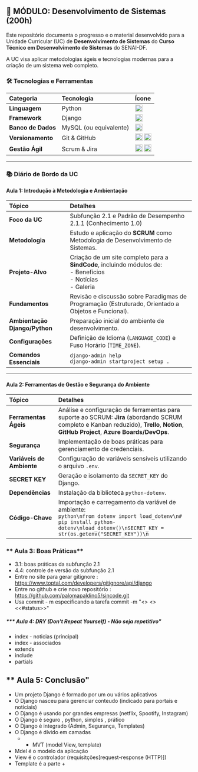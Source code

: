 ## 🚀 MÓDULO: Desenvolvimento de Sistemas (200h)

Este repositório documenta o progresso e o material desenvolvido para a Unidade Curricular (UC) de **Desenvolvimento de Sistemas** do **Curso Técnico em Desenvolvimento de Sistemas** do SENAI-DF.

A UC visa aplicar metodologias ágeis e tecnologias modernas para a criação de um sistema web completo.

### 🛠️ Tecnologias e Ferramentas

| Categoria          | Tecnologia             | Ícone                                                                                                                                                                                                                                                        |
|:-------------------|:-----------------------|:-------------------------------------------------------------------------------------------------------------------------------------------------------------------------------------------------------------------------------------------------------------|
| **Linguagem**      | Python                 | <img src="https://img.shields.io/badge/Python-3776AB?style=flat-square&logo=python&logoColor=white" alt="Python" height="20"/>                                                                                                                               |
| **Framework**      | Django                 | <img src="https://img.shields.io/badge/Django-092E20?style=flat-square&logo=django&logoColor=white" alt="Django" height="20"/>                                                                                                                               |
| **Banco de Dados** | MySQL (ou equivalente) | <img src="https://img.shields.io/badge/MySQL-4479A1?style=flat-square&logo=mysql&logoColor=white" alt="MySQL" height="20"/>                                                                                                                                  |
| **Versionamento**  | Git & GitHub           | <img src="https://img.shields.io/badge/Git-F05032?style=flat-square&logo=git&logoColor=white" alt="Git" height="20"/> <img src="https://img.shields.io/badge/GitHub-100000?style=flat-square&logo=github&logoColor=white" alt="GitHub" height="20"/>         |
| **Gestão Ágil**    | Scrum & Jira           | <img src="https://img.shields.io/badge/Scrum-004A7F?style=flat-square&logo=scrumalliance&logoColor=white" alt="Scrum" height="20"/> <img src="https://img.shields.io/badge/Jira-0052CC?style=flat-square&logo=jira&logoColor=white" alt="Jira" height="20"/> |

---

### 📚 Diário de Bordo da UC

#### **Aula 1: Introdução à Metodologia e Ambientação**

| Tópico                        | Detalhes                                                                                                                |
|:------------------------------|:------------------------------------------------------------------------------------------------------------------------|
| **Foco da UC**                | Subfunção 2.1 e Padrão de Desempenho 2.1.1 (Conhecimento 1.0)                                                           |
| **Metodologia**               | Estudo e aplicação do **SCRUM** como Metodologia de Desenvolvimento de Sistemas.                                        |
| **Projeto-Alvo**              | Criação de um site completo para a **SindCode**, incluindo módulos de: <br> - Benefícios <br> - Notícias <br> - Galeria |
| **Fundamentos**               | Revisão e discussão sobre Paradigmas de Programação (Estruturado, Orientado a Objetos e Funcional).                     |
| **Ambientação Django/Python** | Preparação inicial do ambiente de desenvolvimento.                                                                      |
| **Configurações**             | Definição de Idioma (`LANGUAGE_CODE`) e Fuso Horário (`TIME_ZONE`).                                                     |
| **Comandos Essenciais**       | `django-admin help` <br> `django-admin startproject setup .`                                                            |

---

#### **Aula 2: Ferramentas de Gestão e Segurança do Ambiente**

| Tópico                    | Detalhes                                                                                                                                                                                     |
|:--------------------------|:---------------------------------------------------------------------------------------------------------------------------------------------------------------------------------------------|
| **Ferramentas Ágeis**     | Análise e configuração de ferramentas para suporte ao SCRUM: **Jira** (abordando SCRUM completo e Kanban reduzido), **Trello**, **Notion**, **GitHub Project**, **Azure Boards/DevOps**.     |
| **Segurança**             | Implementação de boas práticas para gerenciamento de credenciais.                                                                                                                            |
| **Variáveis de Ambiente** | Configuração de variáveis sensíveis utilizando o arquivo `.env`.                                                                                                                             |
| **SECRET KEY**            | Geração e isolamento da `SECRET_KEY` do Django.                                                                                                                                              |
| **Dependências**          | Instalação da biblioteca `python-dotenv`.                                                                                                                                                    |
| **Código-Chave**          | Importação e carregamento da variável de ambiente: <br>```python\nfrom dotenv import load_dotenv\n# pip install python-dotenv\nload_dotenv()\nSECRET_KEY = str(os.getenv("SECRET_KEY"))\n``` |



### ** Aula 3: Boas Práticas**

- 3.1: boas práticas da subfunção 2.1
- 4.4: controle de versão da subfunção 2.1
- Entre no site para gerar gitignore : https://www.toptal.com/developers/gitignore/api/django
- Entre no github e crie novo repositório :  https://github.com/palomapaldino5/sincode.git
- Usa commit - m especificando a tarefa commit -m "<<codigo-task>> <<mensagem>> <<#status>>"

##### *** Aula 4: DRY (Don't Repeat Yourself) - Não seja repetitivo"

- index - noticias (principal)
- index - associados
- extends
- include 
- partials

## ** Aula 5: Conclusão"

- Um projeto Django é formado por um ou vários aplicativos
- O Django nasceu para gerenciar conteudo (indicado para portais e noticiais)
- O Django é usando por grandes empresas (netflix, Spootify, Instagram)
- O Django é seguro , python, simples , prático
- O Django é integrado (Admin, Segurança, Templates)
- O Django é dívido em camadas
  - - MVT (model View, template)
- Mdel é o modelo da aplicação
- View é o controlador (requisitções[request-response (HTTP)])
- Template é a parte +